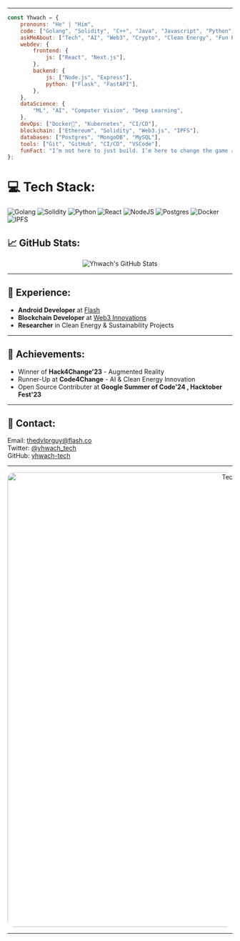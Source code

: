 

---
```javascript
const Yhwach = {
    pronouns: "He" | "Him",
    code: ["Golang", "Solidity", "C++", "Java", "Javascript", "Python"],
    askMeAbout: ["Tech", "AI", "Web3", "Crypto", "Clean Energy", "Fun Projects"],
    webdev: {
        frontend: {
            js: ["React", "Next.js"],
        },
        backend: {
            js: ["Node.js", "Express"],
            python: ["Flask", "FastAPI"],
        },
    },
    dataScience: {
        "ML", "AI", "Computer Vision", "Deep Learning",
    },
    devOps: ["Docker🐳", "Kubernetes", "CI/CD"],
    blockchain: ["Ethereum", "Solidity", "Web3.js", "IPFS"],
    databases: ["Postgres", "MongoDB", "MySQL"],
    tools: ["Git", "GitHub", "CI/CD", "VSCode"],
    funFact: "I’m not here to just build. I’m here to change the game 🔥"
};
```


# 💻 Tech Stack:
![Golang](https://img.shields.io/badge/golang-%2300ADD8.svg?style=for-the-badge&logo=go&logoColor=white) ![Solidity](https://img.shields.io/badge/solidity-%2300ADD8.svg?style=for-the-badge&logo=solidity&logoColor=white) ![Python](https://img.shields.io/badge/python-3670A0?style=for-the-badge&logo=python&logoColor=ffdd54) ![React](https://img.shields.io/badge/react-%2361DAFB.svg?style=for-the-badge&logo=react&logoColor=white) ![NodeJS](https://img.shields.io/badge/node.js-6DA55F?style=for-the-badge&logo=node.js&logoColor=white) ![Postgres](https://img.shields.io/badge/postgres-%23316192.svg?style=for-the-badge&logo=postgresql&logoColor=white) ![Docker](https://img.shields.io/badge/docker-%2300723D.svg?style=for-the-badge&logo=docker&logoColor=white) ![IPFS](https://img.shields.io/badge/IPFS-%23E0038D.svg?style=for-the-badge&logo=ipfs&logoColor=white)

## 📈 GitHub Stats:

<div align="center">
  <img src="https://github-readme-stats.vercel.app/api?username=Jhwach&show_icons=true&count_private=true&hide_title=true&theme=radical" alt="Yhwach's GitHub Stats"/>
</div>

---

## 💼 Experience:
- **Android Developer** at [Flash](https://flash.co)
- **Blockchain Developer** at [Web3 Innovations](https://nitiayog.com)
- **Researcher** in Clean Energy & Sustainability Projects

---

## 🎯 Achievements:
- Winner of **Hack4Change'23** - Augmented Reality
- Runner-Up at **Code4Change** - AI & Clean Energy Innovation
- Open Source Contributer at **Google Summer of Code'24 , Hacktober Fest'23**

---

## 📧 Contact:
Email: [thedvlprguy@flash.co](mailto:thedvlprguy@flash.co)  
Twitter: [@yhwach_tech](https://twitter.com/yhwachh)  
GitHub: [yhwach-tech](https://github.com/Jhwach)

---

<div align="center">
  <img src="https://github.com/user-attachments/assets/9344ffe1-a7e6-4e90-bcee-e5f3ab84c1d8" alt="Tech Vibes" width="1018" style="border-radius: 15px;"/>
</div>

---
